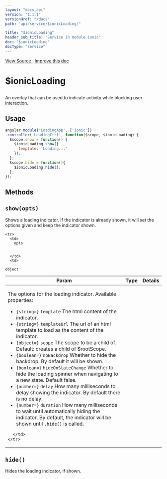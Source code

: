 ```yaml
---
layout: "docs_api"
version: "1.1.1"
versionHref: "/docs"
path: "api/service/$ionicLoading/"

title: "$ionicLoading"
header_sub_title: "Service in module ionic"
doc: "$ionicLoading"
docType: "service"
---
```


<div class="improve-docs">
  <a href='https://github.com/driftyco/ionic-v1/blob/master/js/angular/service/loading.js#L12'>
    View Source
  </a>
  &nbsp;
  <a href='http://github.com/driftyco/ionic/edit/master/js/angular/service/loading.js#L12'>
    Improve this doc
  </a>
</div>




<h1 class="api-title">

  $ionicLoading



</h1>





An overlay that can be used to indicate activity while blocking user
interaction.









## Usage
```js
angular.module('LoadingApp', ['ionic'])
.controller('LoadingCtrl', function($scope, $ionicLoading) {
  $scope.show = function() {
    $ionicLoading.show({
      template: 'Loading...'
    });
  };
  $scope.hide = function(){
    $ionicLoading.hide();
  };
});
```


  

  
## Methods

<div id="show"></div>
<h2>
  <code>show(opts)</code>

</h2>

Shows a loading indicator. If the indicator is already shown,
it will set the options given and keep the indicator shown.



<table class="table" style="margin:0;">
  <thead>
    <tr>
      <th>Param</th>
      <th>Type</th>
      <th>Details</th>
    </tr>
  </thead>
  <tbody>
    
    <tr>
      <td>
        opts
        
        
      </td>
      <td>
        
  <code>object</code>
      </td>
      <td>
        <p>The options for the loading indicator. Available properties:</p>
<ul>
<li><code>{string=}</code> <code>template</code> The html content of the indicator.</li>
<li><code>{string=}</code> <code>templateUrl</code> The url of an html template to load as the content of the indicator.</li>
<li><code>{object=}</code> <code>scope</code> The scope to be a child of. Default: creates a child of $rootScope.</li>
<li><code>{boolean=}</code> <code>noBackdrop</code> Whether to hide the backdrop. By default it will be shown.</li>
<li><code>{boolean=}</code> <code>hideOnStateChange</code> Whether to hide the loading spinner when navigating
to a new state. Default false.</li>
<li><code>{number=}</code> <code>delay</code> How many milliseconds to delay showing the indicator. By default there is no delay.</li>
<li><code>{number=}</code> <code>duration</code> How many milliseconds to wait until automatically
hiding the indicator. By default, the indicator will be shown until <code>.hide()</code> is called.</li>
</ul>

        
      </td>
    </tr>
    
  </tbody>
</table>









<div id="hide"></div>
<h2>
  <code>hide()</code>

</h2>

Hides the loading indicator, if shown.








  
  






